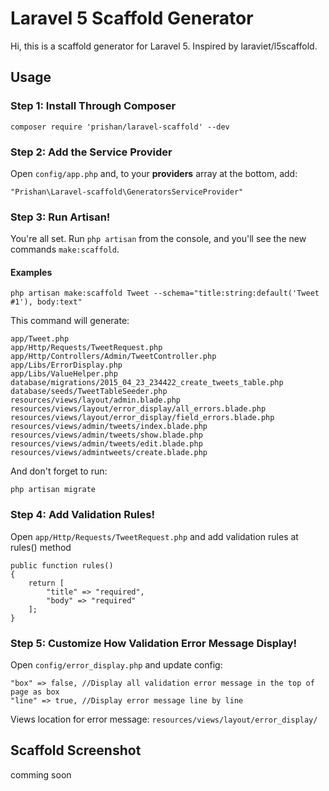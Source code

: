 # Laravel 5 Scaffold Generator


Hi, this is a scaffold generator for Laravel 5. Inspired by laraviet/l5scaffold.



## Usage

### Step 1: Install Through Composer

```
composer require 'prishan/laravel-scaffold' --dev
```

### Step 2: Add the Service Provider

Open `config/app.php` and, to your **providers** array at the bottom, add:

```
"Prishan\Laravel-scaffold\GeneratorsServiceProvider"
```

### Step 3: Run Artisan!

You're all set. Run `php artisan` from the console, and you'll see the new commands `make:scaffold`.

#### Examples


```
php artisan make:scaffold Tweet --schema="title:string:default('Tweet #1'), body:text"
```
This command will generate:

```
app/Tweet.php
app/Http/Requests/TweetRequest.php
app/Http/Controllers/Admin/TweetController.php
app/Libs/ErrorDisplay.php
app/Libs/ValueHelper.php
database/migrations/2015_04_23_234422_create_tweets_table.php
database/seeds/TweetTableSeeder.php
resources/views/layout/admin.blade.php
resources/views/layout/error_display/all_errors.blade.php
resources/views/layout/error_display/field_errors.blade.php
resources/views/admin/tweets/index.blade.php
resources/views/admin/tweets/show.blade.php
resources/views/admin/tweets/edit.blade.php
resources/views/admintweets/create.blade.php
```
And don't forget to run:

```
php artisan migrate
```

### Step 4: Add Validation Rules!

Open `app/Http/Requests/TweetRequest.php` and add validation rules at rules() method

```
public function rules()
{
    return [
    	"title" => "required",
    	"body" => "required"
    ];
}
```

### Step 5: Customize How Validation Error Message Display!

Open `config/error_display.php` and update config:

```
"box" => false, //Display all validation error message in the top of page as box
"line" => true, //Display error message line by line
```

Views location for error message: `resources/views/layout/error_display/`

## Scaffold Screenshot

comming soon
